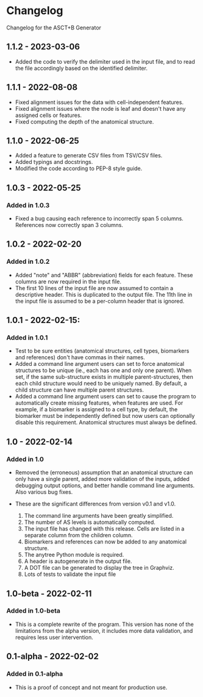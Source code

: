 # Changelog

Changelog for the ASCT+B Generator

## 1.1.2 - 2023-03-06

* Added the code to verify the delimiter used in the input file, and to read the file accordingly based on the identified delimiter.

## 1.1.1 - 2022-08-08

* Fixed alignment issues for the data with cell-independent features.
* Fixed alignment issues where the node is leaf and doesn't have any assigned cells or features.
* Fixed computing the depth of the anatomical structure.

## 1.1.0 - 2022-06-25

* Added a feature to generate CSV files from TSV/CSV files.
* Added typings and docstrings.
* Modified the code according to PEP-8 style guide.

## 1.0.3 - 2022-05-25

### Added in 1.0.3

* Fixed a bug causing each reference to incorrectly span 5 columns. References now correctly span 3 columns.

## 1.0.2 - 2022-02-20

### Added in 1.0.2

* Added "note" and "ABBR" (abbreviation) fields for each feature. These columns are now required in the input file.
* The first 10 lines of the input file are now assumed to contain a descriptive header. This is duplicated to the output file. The 11th line in the input file is assumed to be a per-column header that is ignored.

## 1.0.1 - 2022-02-15: 

### Added in 1.0.1

* Test to be sure entities (anatomical structures, cell types, biomarkers and references) don't have commas in their names. 
* Added a command line argument users can set to force anatomical structures to be unique (ie., each has one and only one parent). When set, if the same sub-structure exists in multiple parent-structures, then each child structure would need to be uniquely named. By default, a child structure can have multiple parent structures.
* Added a command line argument users can set to cause the program to automatically create missing features, when features are used. For example, if a biomarker is assigned to a cell type, by default, the biomarker must be independently defined but now users can optionally disable this requirement. Anatomical structures must always be defined.

## 1.0 - 2022-02-14

### Added in 1.0

* Removed the (erroneous) assumption that an anatomical structure can only have a single parent, added more validation of the inputs, added debugging output options, and better handle command line arguments. Also various bug fixes.
* These are the significant differences from version v0.1 and v1.0.

    1. The command line arguments have been greatly simplified.
    2. The number of AS levels is automatically computed.
    3. The input file has changed with this release. Cells are listed in a separate column from the children column.
    4. Biomarkers and references can now be added to any anatomical structure.
    5. The anytree Python module is required.
    6. A header is autogenerate in the output file.
    7. A DOT file can be generated to display the tree in Graphviz.
    8. Lots of tests to validate the input file

## 1.0-beta - 2022-02-11

### Added in 1.0-beta

* This is a complete rewrite of the program. This version has none of the limitations from the alpha version, it includes more data validation, and requires less user intervention. 

## 0.1-alpha - 2022-02-02

### Added in 0.1-alpha

* This is a proof of concept and not meant for production use.
